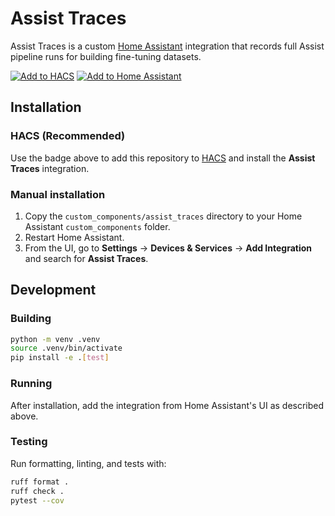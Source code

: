 # Assist Traces

Assist Traces is a custom [Home Assistant](https://www.home-assistant.io/) integration that records full Assist pipeline runs for building fine-tuning datasets.

[![Add to HACS](https://my.home-assistant.io/badges/hacs_repository.svg)](https://my.home-assistant.io/redirect/hacs_repository/?owner=ConstructorFleet&repository=Assist-Tuning&category=integration)
[![Add to Home Assistant](https://my.home-assistant.io/badges/add-integration.svg)](https://my.home-assistant.io/redirect/config_flow_start?domain=assist_traces)

## Installation

### HACS (Recommended)

Use the badge above to add this repository to [HACS](https://hacs.xyz/) and install the **Assist Traces** integration.

### Manual installation

1. Copy the `custom_components/assist_traces` directory to your Home Assistant `custom_components` folder.
2. Restart Home Assistant.
3. From the UI, go to **Settings** → **Devices & Services** → **Add Integration** and search for **Assist Traces**.

## Development

### Building

```bash
python -m venv .venv
source .venv/bin/activate
pip install -e .[test]
```

### Running

After installation, add the integration from Home Assistant's UI as described above.

### Testing

Run formatting, linting, and tests with:

```bash
ruff format .
ruff check .
pytest --cov
```
